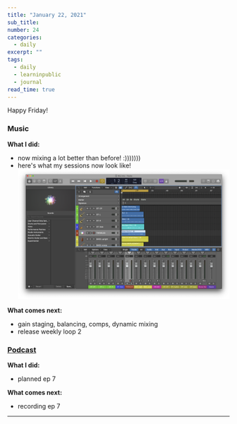 ```yaml
---
title: "January 22, 2021"
sub_title: 
number: 24
categories:
  - daily
excerpt: ""
tags:
  - daily
  - learninpublic
  - journal
read_time: true
---
```

Happy Friday!

### Music

**What I did:**
- now mixing a lot better than before! :))))))) 
- here's what my sessions now look like!
![mix](/assets/images/daily/mix.png)

**What comes next:**
- gain staging, balancing, comps, dynamic mixing
- release weekly loop 2

### [Podcast](http://frndshiptime.com)

**What I did:** 
- planned ep 7

**What comes next:**
- recording ep 7

---
